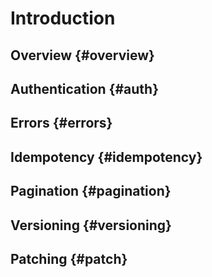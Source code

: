 # Introduction

## Overview {#overview}

## Authentication {#auth}

## Errors {#errors}

## Idempotency {#idempotency}

## Pagination {#pagination}

## Versioning {#versioning}

## Patching {#patch}